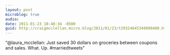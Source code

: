 ```yaml
---
layout: post
microblog: true
audio: 
date: 2011-01-23 18:48:34 -0500
guid: http://craigmcclellan.micro.blog/2011/01/23/t29324645349990400.html
---
```

“@laura_mcclellan: Just saved 30 dollars on groceries between coupons and sales. What. Up. #marriedtweets”
